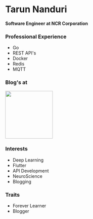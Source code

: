 # Tarun Nanduri

<b> Software Engineer at NCR Corporation </b>

### Professional Experience
* Go
* REST API's
* Docker
* Redis
* MQTT

### Blog's at

<a href="https://learnai1.home.blog/"><img src="https://learnai1home.files.wordpress.com/2020/05/cropped-helloworld.png?w=300" height=150 width=150></a>

### Interests

* Deep Learning
* Flutter
* API Development
* NeuroScience
* Blogging

### Traits

* Forever Learner
* Blogger
